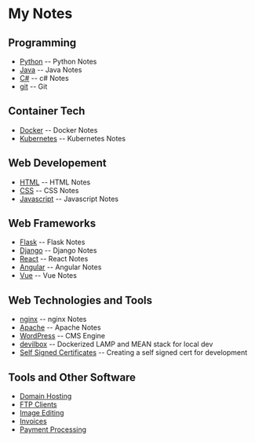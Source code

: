 # My Notes

## Programming

* [Python](./Python.md) -- Python Notes
* [Java](./Java.md) -- Java Notes
* [C#](./C#.md) -- c# Notes
* [git](./git.md) -- Git

## Container Tech

* [Docker](./Docker.md) -- Docker Notes
* [Kubernetes](./Kubernetes.md) -- Kubernetes Notes

## Web Developement

* [HTML](./HTML.md) -- HTML Notes
* [CSS](./CSS.md) -- CSS Notes
* [Javascript](./Javascript.md) -- Javascript Notes

## Web Frameworks

* [Flask](./Flask.md) -- Flask Notes
* [Django](./Django.md) -- Django Notes
* [React](./React.md) -- React Notes
* [Angular](./Angular.md) -- Angular Notes
* [Vue](./Vue.md) -- Vue Notes

## Web Technologies and Tools

* [nginx](./nginx.md) -- nginx Notes
* [Apache](./apache.md) -- Apache Notes
* [WordPress](./wordpress.md) -- CMS Engine
* [devilbox](./devilbox) -- Dockerized LAMP and MEAN stack for local dev
* [Self Signed Certificates](./self_signed_cert.md) -- Creating a self signed cert for development

## Tools and Other Software

* [Domain Hosting](./domains.md)
* [FTP Clients](./ftp.md)
* [Image Editing](./image_editing.md)
* [Invoices](./invoices.md)
* [Payment Processing](./payments.md)
